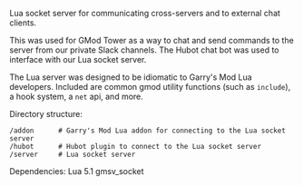 Lua socket server for communicating cross-servers and to external chat clients.

This was used for GMod Tower as a way to chat and send commands to the server 
from our private Slack channels. The Hubot chat bot was used to interface with 
our Lua socket server.

The Lua server was designed to be idiomatic to Garry's Mod Lua developers.
Included are common gmod utility functions (such as `include`), a hook system,
a `net` api, and more.

Directory structure:
```
/addon 		# Garry's Mod Lua addon for connecting to the Lua socket server
/hubot 		# Hubot plugin to connect to the Lua socket server
/server 	# Lua socket server 
```

Dependencies:
Lua 5.1
gmsv_socket
